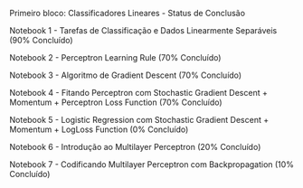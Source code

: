 
Primeiro bloco: Classificadores Lineares - Status de Conclusão

Notebook 1 - Tarefas de Classificação e Dados Linearmente Separáveis (90% Concluído) 

Notebook 2 - Perceptron Learning Rule (70% Concluído)

Notebook 3 - Algoritmo de Gradient Descent (70% Concluído)

Notebook 4 - Fitando Perceptron com Stochastic Gradient Descent + Momentum + Perceptron Loss Function (70% Concluído)

Notebook 5 - Logistic Regression com  Stochastic Gradient Descent + Momentum + LogLoss Function (0% Concluído)

Notebook 6 - Introdução ao Multilayer Perceptron (20% Concluído)

Notebook 7 - Codificando Multilayer Perceptron com Backpropagation (10% Concluído)
